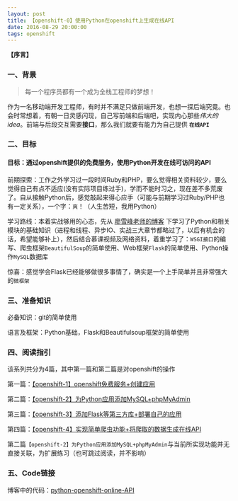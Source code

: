 ```yaml
---
layout: post
title: 【openshift-0】使用Python在openshift上生成在线API
date: 2016-08-29 20:00:00
tags: openshift
---
```


**【序言】**

### 一、背景

> 每一个程序员都有一个成为全栈工程师的梦想！

作为一名移动端开发工程师，有时并不满足只做前端开发，也想一探后端究竟。也会时常想着，有朝一日灵感闪现，自己写前端和后端吧，实现内心那些*伟大的idea*。前端与后段交互需要**接口**，那么我们就要有能力为自己提供 **`在线API`**

### 二、目标

#### **目标：通过openshift提供的免费服务，使用Python开发在线可访问的API**

前期探索：工作之外学习过一段时间Ruby和PHP，要么觉得相关资料较少，要么觉得自己有点不适应(没有实际项目练过手)，学而不能时习之，现在差不多荒废了。自从接触Python后，感觉敲起来得心应手（可能与前期学习过Ruby/PHP也有一定关系），一个字：`爽`！（人生苦短，我用Python）

学习路线：本着实战够用的心态，先从 [廖雪峰老师的博客](http://www.liaoxuefeng.com/) 下学习了Python和相关模块的基础知识（进程和线程、异步IO、实战三大章节都略过了，以后有机会的话，希望能够补上），然后结合慕课视频及网络资料，着重学习了：`WSGI接口`的编写、爬虫框架`BeautifulSoup`的简单使用、Web框架`Flask`的简单使用、Python操作`MySQL`数据库

惊喜：感觉学会Flask已经能够做很多事情了，确实是一个上手简单并且非常强大的`微框架`

### 三、准备知识

必备知识：git的简单使用

语言及框架：Python基础，Flask和Beautifulsoup框架的简单使用

### 四、阅读指引

该系列共分为4篇，其中第一篇和第二篇是对openshift的操作

第一篇：[【openshift-1】openshift免费服务+创建应用](http://yunschou.github.io/2016/08/openshift-guide-1/)

第二篇：[【openshift-2】为Python应用添加MySQL+phpMyAdmin](http://yunschou.github.io/2016/08/openshift-guide-2/)

第三篇：[【openshift-3】添加Flask等第三方库+部署自己的应用](http://yunschou.github.io/2016/09/openshift-guide-3/)

第四篇：[【openshift-4】实现简单爬虫功能+将爬取的数据生成在线API](http://yunschou.github.io/2016/09/openshift-guide-4/)

第二篇`【openshift-2】为Python应用添加MySQL+phpMyAdmin`与当前所实现功能并无直接关联，为扩展练习（也可跳过阅读，并不影响）

### 五、Code链接

博客中的代码：[python-openshift-online-API](https://github.com/YunsChou/PythonCode/tree/master/python-openshift-online-API)

